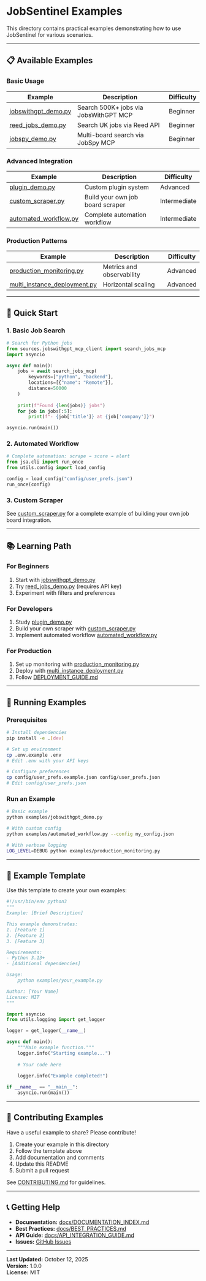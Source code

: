 # JobSentinel Examples

This directory contains practical examples demonstrating how to use JobSentinel for various scenarios.

---

## 📋 Available Examples

### Basic Usage

| Example | Description | Difficulty |
|---------|-------------|------------|
| [jobswithgpt_demo.py](jobswithgpt_demo.py) | Search 500K+ jobs via JobsWithGPT MCP | Beginner |
| [reed_jobs_demo.py](reed_jobs_demo.py) | Search UK jobs via Reed API | Beginner |
| [jobspy_demo.py](jobspy_demo.py) | Multi-board search via JobSpy MCP | Beginner |

### Advanced Integration

| Example | Description | Difficulty |
|---------|-------------|------------|
| [plugin_demo.py](plugin_demo.py) | Custom plugin system | Advanced |
| [custom_scraper.py](custom_scraper.py) | Build your own job board scraper | Intermediate |
| [automated_workflow.py](automated_workflow.py) | Complete automation workflow | Intermediate |

### Production Patterns

| Example | Description | Difficulty |
|---------|-------------|------------|
| [production_monitoring.py](production_monitoring.py) | Metrics and observability | Advanced |
| [multi_instance_deployment.py](multi_instance_deployment.py) | Horizontal scaling | Advanced |

---

## 🚀 Quick Start

### 1. Basic Job Search

```python
# Search for Python jobs
from sources.jobswithgpt_mcp_client import search_jobs_mcp
import asyncio

async def main():
    jobs = await search_jobs_mcp(
        keywords=["python", "backend"],
        locations=[{"name": "Remote"}],
        distance=50000
    )
    
    print(f"Found {len(jobs)} jobs")
    for job in jobs[:5]:
        print(f"- {job['title']} at {job['company']}")

asyncio.run(main())
```

### 2. Automated Workflow

```python
# Complete automation: scrape → score → alert
from jsa.cli import run_once
from utils.config import load_config

config = load_config("config/user_prefs.json")
run_once(config)
```

### 3. Custom Scraper

See [custom_scraper.py](custom_scraper.py) for a complete example of building your own job board integration.

---

## 📚 Learning Path

### For Beginners
1. Start with [jobswithgpt_demo.py](jobswithgpt_demo.py)
2. Try [reed_jobs_demo.py](reed_jobs_demo.py) (requires API key)
3. Experiment with filters and preferences

### For Developers
1. Study [plugin_demo.py](plugin_demo.py)
2. Build your own scraper with [custom_scraper.py](custom_scraper.py)
3. Implement automated workflow [automated_workflow.py](automated_workflow.py)

### For Production
1. Set up monitoring with [production_monitoring.py](production_monitoring.py)
2. Deploy with [multi_instance_deployment.py](multi_instance_deployment.py)
3. Follow [DEPLOYMENT_GUIDE.md](../docs/DEPLOYMENT_GUIDE.md)

---

## 🔧 Running Examples

### Prerequisites

```bash
# Install dependencies
pip install -e .[dev]

# Set up environment
cp .env.example .env
# Edit .env with your API keys

# Configure preferences
cp config/user_prefs.example.json config/user_prefs.json
# Edit config/user_prefs.json
```

### Run an Example

```bash
# Basic example
python examples/jobswithgpt_demo.py

# With custom config
python examples/automated_workflow.py --config my_config.json

# With verbose logging
LOG_LEVEL=DEBUG python examples/production_monitoring.py
```

---

## 📝 Example Template

Use this template to create your own examples:

```python
#!/usr/bin/env python3
"""
Example: [Brief Description]

This example demonstrates:
1. [Feature 1]
2. [Feature 2]
3. [Feature 3]

Requirements:
- Python 3.13+
- [Additional dependencies]

Usage:
    python examples/your_example.py

Author: [Your Name]
License: MIT
"""

import asyncio
from utils.logging import get_logger

logger = get_logger(__name__)

async def main():
    """Main example function."""
    logger.info("Starting example...")
    
    # Your code here
    
    logger.info("Example completed!")

if __name__ == "__main__":
    asyncio.run(main())
```

---

## 🤝 Contributing Examples

Have a useful example to share? Please contribute!

1. Create your example in this directory
2. Follow the template above
3. Add documentation and comments
4. Update this README
5. Submit a pull request

See [CONTRIBUTING.md](../docs/governance/CONTRIBUTING.md) for guidelines.

---

## 📞 Getting Help

- **Documentation:** [docs/DOCUMENTATION_INDEX.md](../docs/DOCUMENTATION_INDEX.md)
- **Best Practices:** [docs/BEST_PRACTICES.md](../docs/BEST_PRACTICES.md)
- **API Guide:** [docs/API_INTEGRATION_GUIDE.md](../docs/API_INTEGRATION_GUIDE.md)
- **Issues:** [GitHub Issues](https://github.com/cboyd0319/JobSentinel/issues)

---

**Last Updated:** October 12, 2025  
**Version:** 1.0.0  
**License:** MIT
